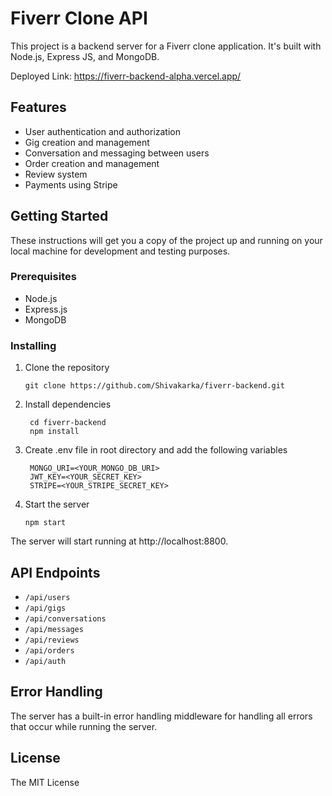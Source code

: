 # Fiverr Clone API

This project is a backend server for a Fiverr clone application. It's built with Node.js, Express JS, and MongoDB.

Deployed Link: https://fiverr-backend-alpha.vercel.app/

## Features

- User authentication and authorization
- Gig creation and management
- Conversation and messaging between users
- Order creation and management
- Review system
- Payments using Stripe

## Getting Started

These instructions will get you a copy of the project up and running on your local machine for development and testing purposes.

### Prerequisites

- Node.js
- Express.js
- MongoDB

### Installing

1. Clone the repository

   ```
   git clone https://github.com/Shivakarka/fiverr-backend.git
   ```

2. Install dependencies

   ```
    cd fiverr-backend
    npm install
   ```

3. Create .env file in root directory and add the following variables

   ```
    MONGO_URI=<YOUR_MONGO_DB_URI>
    JWT_KEY=<YOUR_SECRET_KEY>
    STRIPE=<YOUR_STRIPE_SECRET_KEY>
   ```

4. Start the server
   ```
   npm start
   ```

The server will start running at http://localhost:8800.

## API Endpoints

- `/api/users`
- `/api/gigs`
- `/api/conversations`
- `/api/messages`
- `/api/reviews`
- `/api/orders`
- `/api/auth`

## Error Handling

The server has a built-in error handling middleware for handling all errors that occur while running the server.

## License

The MIT License
